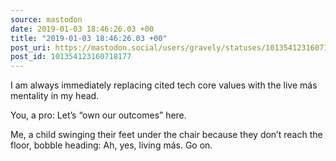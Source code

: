 ```yaml
---
source: mastodon
date: 2019-01-03 18:46:26.03 +00
title: "2019-01-03 18:46:26.03 +00"
post_uri: https://mastodon.social/users/gravely/statuses/101354123160718177
post_id: 101354123160718177
---
```

I am always immediately replacing cited tech core values with the live más mentality in my head.

You, a pro: Let’s “own our outcomes” here.

Me, a child swinging their feet under the chair because they don’t reach the floor, bobble heading: Ah, yes, living más. Go on.


